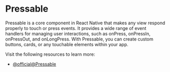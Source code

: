 # Pressable

Pressable is a core component in React Native that makes any view respond properly to touch or press events. It provides a wide range of event handlers for managing user interactions, such as onPress, onPressIn, onPressOut, and onLongPress. With Pressable, you can create custom buttons, cards, or any touchable elements within your app.

Visit the following resources to learn more:

- [@official@Pressable](https://reactnative.dev/docs/pressable)
